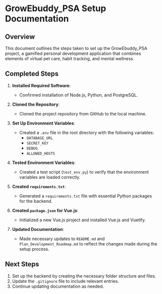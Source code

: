 # GrowEbuddy_PSA Setup Documentation

## Overview
This document outlines the steps taken to set up the GrowEbuddy_PSA project, a gamified personal development application that combines elements of virtual pet care, habit tracking, and mental wellness.

## Completed Steps

1. **Installed Required Software**:
   - Confirmed installation of Node.js, Python, and PostgreSQL.

2. **Cloned the Repository**:
   - Cloned the project repository from GitHub to the local machine.

3. **Set Up Environment Variables**:
   - Created a `.env` file in the root directory with the following variables:
     - `DATABASE_URL`
     - `SECRET_KEY`
     - `DEBUG`
     - `ALLOWED_HOSTS`

4. **Tested Environment Variables**:
   - Created a test script (`test_env.py`) to verify that the environment variables are loaded correctly.

5. **Created `requirements.txt`**:
   - Generated a `requirements.txt` file with essential Python packages for the backend.

6. **Created `package.json` for Vue.js**:
   - Initialized a new Vue.js project and installed Vue.js and Vuetify.

7. **Updated Documentation**:
   - Made necessary updates to `README.md` and `Plan_Development_Roadmap.md` to reflect the changes made during the setup process.

## Next Steps
1. Set up the backend by creating the necessary folder structure and files.
2. Update the `.gitignore` file to include relevant entries.
3. Continue updating documentation as needed. 